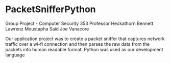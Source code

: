 # PacketSnifferPython
Group Project - Computer Security 353
Professor Heckathorn
Bennett Lawrenz
Moustapha Said
Joe Vanacore

Our application project was to create a packet sniffer that captures network traffic over a wi-fi connection and then parses the raw data from the packets into human readable format.
Python was used as our development language 